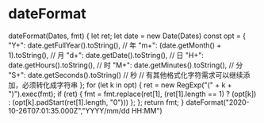 # dateFormat

dateFormat(Dates, fmt) {
    let ret;
    let date = new Date(Dates)
    const opt = {
      "Y+": date.getFullYear().toString(),        // 年
      "m+": (date.getMonth() + 1).toString(),     // 月
      "d+": date.getDate().toString(),            // 日
      "H+": date.getHours().toString(),           // 时
      "M+": date.getMinutes().toString(),         // 分
      "S+": date.getSeconds().toString()          // 秒
      // 有其他格式化字符需求可以继续添加，必须转化成字符串
    };
    for (let k in opt) {
      ret = new RegExp("(" + k + ")").exec(fmt);
      if (ret) {
        fmt = fmt.replace(ret[1], (ret[1].length == 1) ? (opt[k]) : (opt[k].padStart(ret[1].length, "0")))
      };
    };
    return fmt;
  }
  dateFormat("2020-10-26T07:01:35.000Z","YYYY/mm/dd HH:MM")
